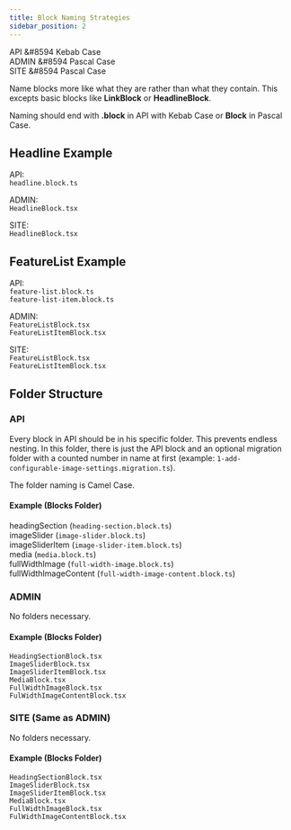 ```yaml
---
title: Block Naming Strategies
sidebar_position: 2
---
```


API &#8594 Kebab Case<br />
ADMIN &#8594 Pascal Case<br />
SITE &#8594 Pascal Case

Name blocks more like what they are rather than what they contain. This excepts basic blocks like **LinkBlock** or **HeadlineBlock**.

Naming should end with **.block** in API with Kebab Case or **Block** in Pascal Case.

## Headline Example

API:<br />
`headline.block.ts`

ADMIN:<br />
`HeadlineBlock.tsx`

SITE:<br />
`HeadlineBlock.tsx`

## FeatureList Example

API:<br />
`feature-list.block.ts`<br />
`feature-list-item.block.ts`

ADMIN:<br />
`FeatureListBlock.tsx`<br />
`FeatureListItemBlock.tsx`

SITE:<br />
`FeatureListBlock.tsx`<br />
`FeatureListItemBlock.tsx`

## Folder Structure

### API

Every block in API should be in his specific folder. This prevents endless nesting. In this folder, there is just the API block and an optional migration folder with a counted number in name at first (example: `1-add-configurable-image-settings.migration.ts`).

The folder naming is Camel Case.

#### Example (Blocks Folder)

headingSection (`heading-section.block.ts`)<br />
imageSlider (`image-slider.block.ts`)<br />
imageSliderItem (`image-slider-item.block.ts`)<br />
media (`media.block.ts`)<br />
fullWidthImage (`full-width-image.block.ts`)<br />
fullWidthImageContent (`full-width-image-content.block.ts`)

### ADMIN

No folders necessary.

#### Example (Blocks Folder)

`HeadingSectionBlock.tsx`<br />
`ImageSliderBlock.tsx`<br />
`ImageSliderItemBlock.tsx`<br />
`MediaBlock.tsx`<br />
`FullWidthImageBlock.tsx`<br />
`FulWidthImageContentBlock.tsx`

### SITE (Same as ADMIN)

No folders necessary.

#### Example (Blocks Folder)

`HeadingSectionBlock.tsx`<br />
`ImageSliderBlock.tsx`<br />
`ImageSliderItemBlock.tsx`<br />
`MediaBlock.tsx`<br />
`FullWidthImageBlock.tsx`<br />
`FulWidthImageContentBlock.tsx`<br />
